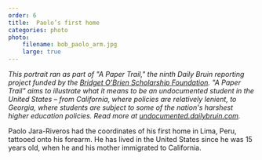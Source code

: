 ```yaml
---
order: 6
title:  Paolo’s first home
categories: photo
photo:
    filename: bob_paolo_arm.jpg
    large: true
---
```


*This portrait ran as part of "A Paper Trail," the ninth Daily Bruin reporting project funded by the [Bridget O'Brien Scholarship Foundation](http://rememberingbridget.com/). "A Paper Trail" aims to illustrate what it means to be an undocumented student in the United States – from California, where policies are relatively lenient, to Georgia, where students are subject to some of the nation's harshest higher education policies. Read more at [undocumented.dailybruin.com](http://undocumented.dailybruin.com/).*

Paolo Jara-Riveros had the coordinates of his first home in Lima, Peru, tattooed onto his forearm. He has lived in the United States since he was 15 years old, when he and his mother immigrated to California.